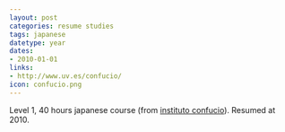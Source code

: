```yaml
---
layout: post
categories: resume studies
tags: japanese
datetype: year
dates:
- 2010-01-01
links:
- http://www.uv.es/confucio/
icon: confucio.png
---
```


Level 1, 40 hours japanese course (from [instituto confucio](http://www.uv.es/confucio/)). Resumed at 2010.
